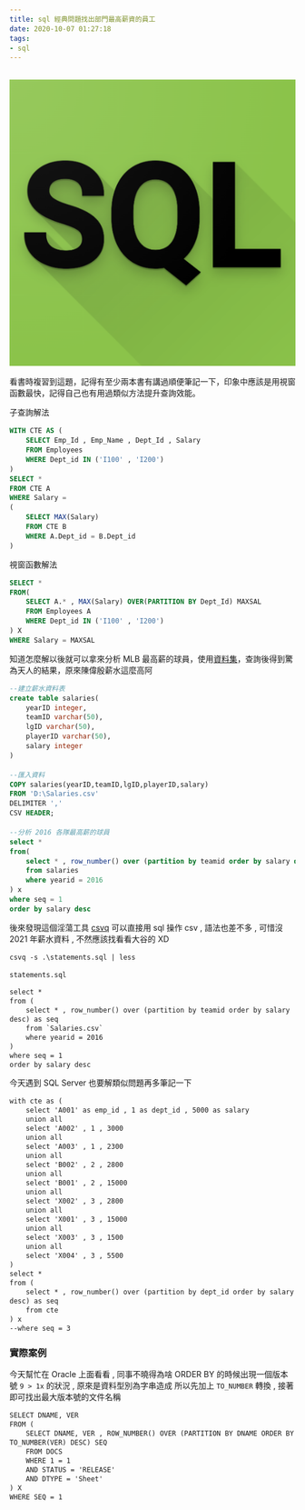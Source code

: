 ```yaml
---
title: sql 經典問題找出部門最高薪資的員工
date: 2020-10-07 01:27:18
tags:
- sql
---
```

&nbsp;
![sql](https://raw.githubusercontent.com/weber87na/flowers/master/sql.png)
<!-- more -->

看書時複習到這題，記得有至少兩本書有講過順便筆記一下，印象中應該是用視窗函數最快，記得自己也有用過類似方法提升查詢效能。

子查詢解法
``` sql
WITH CTE AS (
    SELECT Emp_Id , Emp_Name , Dept_Id , Salary
    FROM Employees
    WHERE Dept_id IN ('I100' , 'I200')
)
SELECT *
FROM CTE A
WHERE Salary =
(
    SELECT MAX(Salary)
    FROM CTE B
    WHERE A.Dept_id = B.Dept_id
)
```

視窗函數解法
``` sql
SELECT *
FROM(
    SELECT A.* , MAX(Salary) OVER(PARTITION BY Dept_Id) MAXSAL
    FROM Employees A
    WHERE Dept_id IN ('I100' , 'I200')
) X
WHERE Salary = MAXSAL
```

知道怎麼解以後就可以拿來分析 MLB 最高薪的球員，使用[資料集](http://www.seanlahman.com/baseball-archive/statistics)，查詢後得到驚為天人的結果，原來陳偉殷薪水這麼高阿
``` sql
--建立薪水資料表
create table salaries(
	yearID integer,
	teamID varchar(50),
	lgID varchar(50),
	playerID varchar(50),
	salary integer
)

--匯入資料
COPY salaries(yearID,teamID,lgID,playerID,salary)
FROM 'D:\Salaries.csv'
DELIMITER ','
CSV HEADER;

--分析 2016 各隊最高薪的球員
select *
from(
	select * , row_number() over (partition by teamid order by salary desc) seq
	from salaries
	where yearid = 2016
) x
where seq = 1
order by salary desc
```

後來發現這個淫蕩工具 [csvq](https://github.com/mithrandie/csvq)
可以直接用 sql 操作 csv , 語法也差不多 , 可惜沒 2021 年薪水資料 , 不然應該找看看大谷的 XD

```
csvq -s .\statements.sql | less
```

`statements.sql`
```
select *
from (
	select * , row_number() over (partition by teamid order by salary desc) as seq
	from `Salaries.csv`
	where yearid = 2016
)
where seq = 1
order by salary desc

```

今天遇到 SQL Server 也要解類似問題再多筆記一下
```
with cte as (
	select 'A001' as emp_id , 1 as dept_id , 5000 as salary
	union all
	select 'A002' , 1 , 3000
	union all
	select 'A003' , 1 , 2300
	union all
	select 'B002' , 2 , 2800
	union all
	select 'B001' , 2 , 15000
	union all
	select 'X002' , 3 , 2800
	union all
	select 'X001' , 3 , 15000
	union all
	select 'X003' , 3 , 1500
	union all
	select 'X004' , 3 , 5500
)
select *
from (
	select * , row_number() over (partition by dept_id order by salary desc) as seq
	from cte
) x
--where seq = 3
```

### 實際案例
今天幫忙在 Oracle 上面看看 , 同事不曉得為啥 ORDER BY 的時候出現一個版本號 `9 > 1x` 的狀況 , 原來是資料型別為字串造成
所以先加上 `TO_NUMBER` 轉換 , 接著即可找出最大版本號的文件名稱
```
SELECT DNAME, VER
FROM (
	SELECT DNAME, VER , ROW_NUMBER() OVER (PARTITION BY DNAME ORDER BY TO_NUMBER(VER) DESC) SEQ
	FROM DOCS
	WHERE 1 = 1
	AND STATUS = 'RELEASE'
	AND DTYPE = 'Sheet'
) X
WHERE SEQ = 1
```
